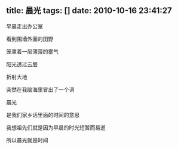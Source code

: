 title: 晨光
tags: []
date: 2010-10-16 23:41:27
---

<p>早晨走出办公室

看到围墙外面的田野

笼罩着一层薄薄的雾气

阳光透过云层

折射大地

突然在我脑海里冒出了一个词

晨光

是我们家乡话里面的时间的意思

我想祖先们就是因为早晨的时光短暂而易逝

所以晨光就是时间
</p>